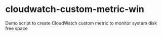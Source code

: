 # cloudwatch-custom-metric-win
Demo script to create CloudWatch custom metric to monitor system disk free space
